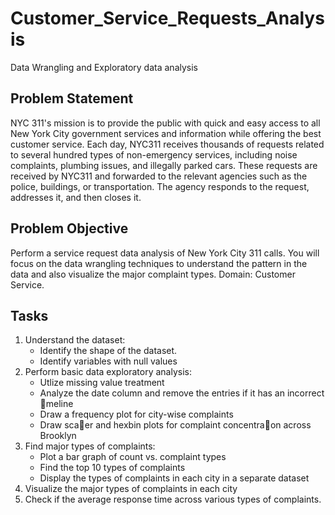# Customer_Service_Requests_Analysis
Data Wrangling and Exploratory data analysis
## Problem Statement
NYC 311's mission is to provide the public with quick and easy access to all New York City government services and information while offering the best customer service. Each day, NYC311 receives thousands of requests related to several hundred types of non-emergency services, including noise complaints, plumbing issues, and illegally parked cars. These requests are received by NYC311 and forwarded to the relevant agencies such as the police, buildings, or transportation. The agency responds to the request, addresses it, and then closes it.

## Problem Objective
Perform a service request data analysis of New York City 311 calls. You will focus on the data wrangling techniques to understand the pattern in the data and also visualize the major complaint types. Domain: Customer Service.

## Tasks
  1. Understand the dataset:
      * Identify the shape of the dataset.
      * Identify variables with null values
  2. Perform basic data exploratory analysis:
      * Utlize missing value treatment
      * Analyze the date column and remove the entries if it has an incorrect 􀆟meline
      * Draw a frequency plot for city-wise complaints
      * Draw sca􀆩er and hexbin plots for complaint concentra􀆟on across Brooklyn
  3. Find major types of complaints:
      * Plot a bar graph of count vs. complaint types
      * Find the top 10 types of complaints
      * Display the types of complaints in each city in a separate dataset
  4. Visualize the major types of complaints in each city
  5. Check if the average response time across various types of complaints.
